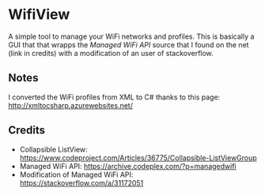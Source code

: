 # WifiView
A simple tool to manage your WiFi networks and profiles. This is basically a GUI that that wrapps the _Managed WiFi API_ source that I found on the net (link in credits) with a modification of an user of stackoverflow.

## Notes
I converted the WiFi profiles from XML to C# thanks to this page: http://xmltocsharp.azurewebsites.net/

## Credits
- Collapsible ListView: https://www.codeproject.com/Articles/36775/Collapsible-ListViewGroup
- Managed WiFi API: https://archive.codeplex.com/?p=managedwifi
- Modification of Managed WiFi API: https://stackoverflow.com/a/31172051
